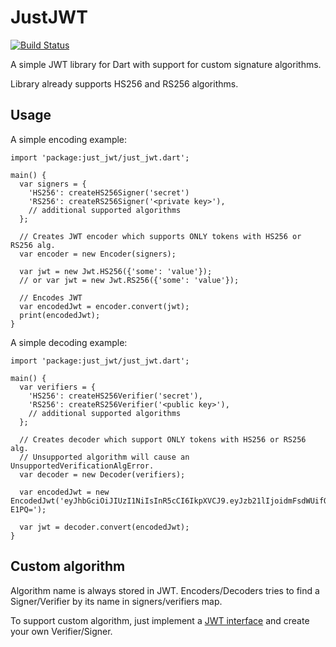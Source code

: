 # JustJWT

[![Build Status](https://travis-ci.org/deftomat/JustJWT.svg?branch=master)](https://travis-ci.org/deftomat/JustJWT)

A simple JWT library for Dart with support for custom signature algorithms.

Library already supports HS256 and RS256 algorithms.

## Usage

A simple encoding example:

    import 'package:just_jwt/just_jwt.dart';

    main() {
      var signers = {
        'HS256': createHS256Signer('secret')
        'RS256': createRS256Signer('<private key>'),
        // additional supported algorithms
      };
      
      // Creates JWT encoder which supports ONLY tokens with HS256 or RS256 alg.
      var encoder = new Encoder(signers);
      
      var jwt = new Jwt.HS256({'some': 'value'});
      // or var jwt = new Jwt.RS256({'some': 'value'});
      
      // Encodes JWT
      var encodedJwt = encoder.convert(jwt);
      print(encodedJwt);
    }
    
A simple decoding example:

    import 'package:just_jwt/just_jwt.dart';

    main() {
      var verifiers = {
        'HS256': createHS256Verifier('secret'),
        'RS256': createRS256Verifier('<public key>'),
        // additional supported algorithms
      };
      
      // Creates decoder which support ONLY tokens with HS256 or RS256 alg.
      // Unsupported algorithm will cause an UnsupportedVerificationAlgError.
      var decoder = new Decoder(verifiers);
      
      var encodedJwt = new EncodedJwt('eyJhbGciOiJIUzI1NiIsInR5cCI6IkpXVCJ9.eyJzb21lIjoidmFsdWUifQ==.ZHaHisAt9O9fcGFAFanEvsRjlSqAELN7NdXvue-E1PQ=');
      
      var jwt = decoder.convert(encodedJwt);
    }

## Custom algorithm

Algorithm name is always stored in JWT. Encoders/Decoders tries to find a Signer/Verifier by its name in signers/verifiers map.

To support custom algorithm, just implement a [JWT interface](https://github.com/deftomat/JustJWT/blob/master/lib/src/tokens/jwt.dart) and create your own Verifier/Signer.

